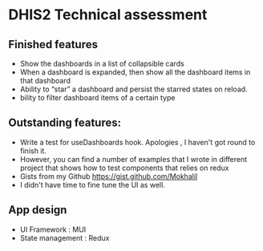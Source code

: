# DHIS2 Technical assessment
## Finished features
- Show the dashboards in a list of collapsible cards
- When a dashboard is expanded, then show all the dashboard items in that dashboard
- Ability to “star” a dashboard and persist the starred states on reload.
- bility to filter dashboard items of a certain type

## Outstanding features:
- Write a test for useDashboards hook. Apologies , I haven't got round to finish it. 
- However, you can find a number of examples that I wrote in different project that shows how to test components that relies on redux
- Gists from my Github https://gist.github.com/Mokhalil
- I didn't have time to fine tune the UI as well.




## App design
- UI Framework : MUI
- State management : Redux